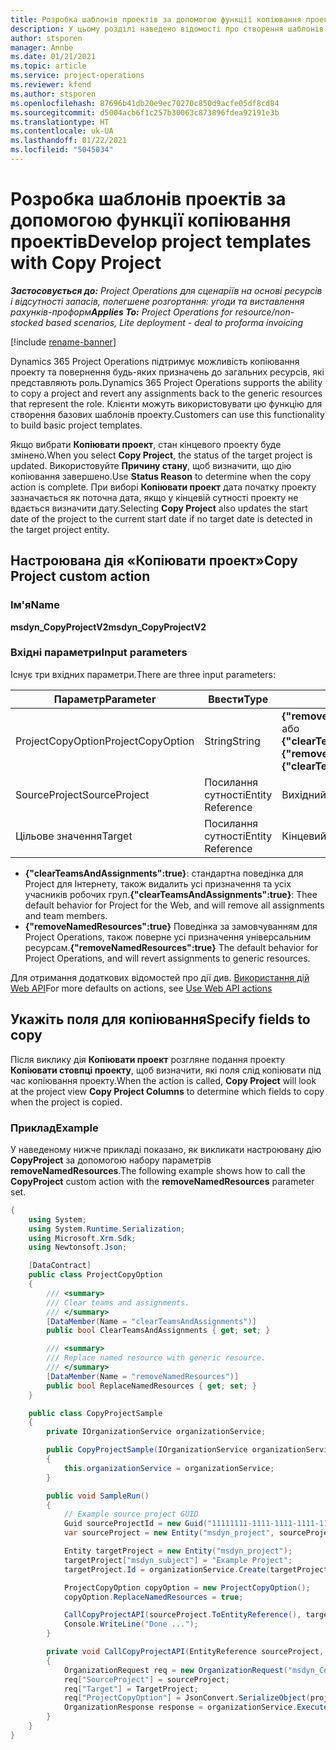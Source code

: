 ```yaml
---
title: Розробка шаблонів проектів за допомогою функції копіювання проектів
description: У цьому розділі наведено відомості про створення шаблонів проектів за допомогою настроюваної дії «Копіювати проект».
author: stsporen
manager: Annbe
ms.date: 01/21/2021
ms.topic: article
ms.service: project-operations
ms.reviewer: kfend
ms.author: stsporen
ms.openlocfilehash: 87696b41db20e9ec70270c850d9acfe05df8cd84
ms.sourcegitcommit: d5004acb6f1c257b30063c873896fdea92191e3b
ms.translationtype: HT
ms.contentlocale: uk-UA
ms.lasthandoff: 01/22/2021
ms.locfileid: "5045034"
---
```

# <a name="develop-project-templates-with-copy-project"></a><span data-ttu-id="69ec5-103">Розробка шаблонів проектів за допомогою функції копіювання проектів</span><span class="sxs-lookup"><span data-stu-id="69ec5-103">Develop project templates with Copy Project</span></span>

<span data-ttu-id="69ec5-104">_**Застосовується до:** Project Operations для сценаріїв на основі ресурсів і відсутності запасів, полегшене розгортання: угоди та виставлення рахунків-проформ_</span><span class="sxs-lookup"><span data-stu-id="69ec5-104">_**Applies To:** Project Operations for resource/non-stocked based scenarios, Lite deployment - deal to proforma invoicing_</span></span>

[!include [rename-banner](~/includes/cc-data-platform-banner.md)]

<span data-ttu-id="69ec5-105">Dynamics 365 Project Operations підтримує можливість копіювання проекту та повернення будь-яких призначень до загальних ресурсів, які представляють роль.</span><span class="sxs-lookup"><span data-stu-id="69ec5-105">Dynamics 365 Project Operations supports the ability to copy a project and revert any assignments back to the generic resources that represent the role.</span></span> <span data-ttu-id="69ec5-106">Клієнти можуть використовувати цю функцію для створення базових шаблонів проекту.</span><span class="sxs-lookup"><span data-stu-id="69ec5-106">Customers can use this functionality to build basic project templates.</span></span>

<span data-ttu-id="69ec5-107">Якщо вибрати **Копіювати проект**, стан кінцевого проекту буде змінено.</span><span class="sxs-lookup"><span data-stu-id="69ec5-107">When you select **Copy Project**, the status of the target project is updated.</span></span> <span data-ttu-id="69ec5-108">Використовуйте **Причину стану**, щоб визначити, що дію копіювання завершено.</span><span class="sxs-lookup"><span data-stu-id="69ec5-108">Use **Status Reason** to determine when the copy action is complete.</span></span> <span data-ttu-id="69ec5-109">При виборі **Копіювати проект** дата початку проекту зазначається як поточна дата, якщо у кінцевій сутності проекту не вдається визначити дату.</span><span class="sxs-lookup"><span data-stu-id="69ec5-109">Selecting **Copy Project** also updates the start date of the project to the current start date if no target date is detected in the target project entity.</span></span>

## <a name="copy-project-custom-action"></a><span data-ttu-id="69ec5-110">Настроювана дія «Копіювати проект»</span><span class="sxs-lookup"><span data-stu-id="69ec5-110">Copy Project custom action</span></span> 

### <a name="name"></a><span data-ttu-id="69ec5-111">Ім'я</span><span class="sxs-lookup"><span data-stu-id="69ec5-111">Name</span></span> 

<span data-ttu-id="69ec5-112">**msdyn_CopyProjectV2**</span><span class="sxs-lookup"><span data-stu-id="69ec5-112">**msdyn_CopyProjectV2**</span></span>

### <a name="input-parameters"></a><span data-ttu-id="69ec5-113">Вхідні параметри</span><span class="sxs-lookup"><span data-stu-id="69ec5-113">Input parameters</span></span>
<span data-ttu-id="69ec5-114">Існує три вхідних параметри.</span><span class="sxs-lookup"><span data-stu-id="69ec5-114">There are three input parameters:</span></span>

| <span data-ttu-id="69ec5-115">Параметр</span><span class="sxs-lookup"><span data-stu-id="69ec5-115">Parameter</span></span>          | <span data-ttu-id="69ec5-116">Ввести</span><span class="sxs-lookup"><span data-stu-id="69ec5-116">Type</span></span>   | <span data-ttu-id="69ec5-117">Значення</span><span class="sxs-lookup"><span data-stu-id="69ec5-117">Values</span></span>                                                   | 
|--------------------|--------|----------------------------------------------------------|
| <span data-ttu-id="69ec5-118">ProjectCopyOption</span><span class="sxs-lookup"><span data-stu-id="69ec5-118">ProjectCopyOption</span></span>  | <span data-ttu-id="69ec5-119">String</span><span class="sxs-lookup"><span data-stu-id="69ec5-119">String</span></span> | <span data-ttu-id="69ec5-120">**{"removeNamedResources":true}** або **{"clearTeamsAndAssignments":true}**</span><span class="sxs-lookup"><span data-stu-id="69ec5-120">**{"removeNamedResources":true}** or **{"clearTeamsAndAssignments":true}**</span></span> |
| <span data-ttu-id="69ec5-121">SourceProject</span><span class="sxs-lookup"><span data-stu-id="69ec5-121">SourceProject</span></span>      | <span data-ttu-id="69ec5-122">Посилання сутності</span><span class="sxs-lookup"><span data-stu-id="69ec5-122">Entity Reference</span></span> | <span data-ttu-id="69ec5-123">Вихідний проект</span><span class="sxs-lookup"><span data-stu-id="69ec5-123">Source Project</span></span> |
| <span data-ttu-id="69ec5-124">Цільове значення</span><span class="sxs-lookup"><span data-stu-id="69ec5-124">Target</span></span>             | <span data-ttu-id="69ec5-125">Посилання сутності</span><span class="sxs-lookup"><span data-stu-id="69ec5-125">Entity Reference</span></span> | <span data-ttu-id="69ec5-126">Кінцевий проект</span><span class="sxs-lookup"><span data-stu-id="69ec5-126">Target Project</span></span> |


- <span data-ttu-id="69ec5-127">**{"clearTeamsAndAssignments":true}**: стандартна поведінка для Project для Інтернету, також видалить усі призначення та усіх учасників робочих груп.</span><span class="sxs-lookup"><span data-stu-id="69ec5-127">**{"clearTeamsAndAssignments":true}**: Thee default behavior for Project for the Web, and will remove all assignments and team members.</span></span>
- <span data-ttu-id="69ec5-128">**{"removeNamedResources":true}** Поведінка за замовчуванням для Project Operations, також поверне усі призначення універсальним ресурсам.</span><span class="sxs-lookup"><span data-stu-id="69ec5-128">**{"removeNamedResources":true}** The default behavior for Project Operations, and will revert assignments to generic resources.</span></span>

<span data-ttu-id="69ec5-129">Для отримання додаткових відомостей про дії див. [Використання дій Web API](https://docs.microsoft.com/powerapps/developer/common-data-service/webapi/use-web-api-actions)</span><span class="sxs-lookup"><span data-stu-id="69ec5-129">For more defaults on actions, see [Use Web API actions](https://docs.microsoft.com/powerapps/developer/common-data-service/webapi/use-web-api-actions)</span></span>

## <a name="specify-fields-to-copy"></a><span data-ttu-id="69ec5-130">Укажіть поля для копіювання</span><span class="sxs-lookup"><span data-stu-id="69ec5-130">Specify fields to copy</span></span> 
<span data-ttu-id="69ec5-131">Після виклику дія **Копіювати проект** розгляне подання проекту **Копіювати стовпці проекту**, щоб визначити, які поля слід копіювати під час копіювання проекту.</span><span class="sxs-lookup"><span data-stu-id="69ec5-131">When the action is called, **Copy Project** will look at the project view **Copy Project Columns** to determine which fields to copy when the project is copied.</span></span>


### <a name="example"></a><span data-ttu-id="69ec5-132">Приклад</span><span class="sxs-lookup"><span data-stu-id="69ec5-132">Example</span></span>
<span data-ttu-id="69ec5-133">У наведеному нижче прикладі показано, як викликати настроювану дію **CopyProject** за допомогою набору параметрів **removeNamedResources**.</span><span class="sxs-lookup"><span data-stu-id="69ec5-133">The following example shows how to call the **CopyProject** custom action with the **removeNamedResources** parameter set.</span></span>
```C#
{
    using System;
    using System.Runtime.Serialization;
    using Microsoft.Xrm.Sdk;
    using Newtonsoft.Json;

    [DataContract]
    public class ProjectCopyOption
    {
        /// <summary>
        /// Clear teams and assignments.
        /// </summary>
        [DataMember(Name = "clearTeamsAndAssignments")]
        public bool ClearTeamsAndAssignments { get; set; }

        /// <summary>
        /// Replace named resource with generic resource.
        /// </summary>
        [DataMember(Name = "removeNamedResources")]
        public bool ReplaceNamedResources { get; set; }
    }

    public class CopyProjectSample
    {
        private IOrganizationService organizationService;

        public CopyProjectSample(IOrganizationService organizationService)
        {
            this.organizationService = organizationService;
        }

        public void SampleRun()
        {
            // Example source project GUID
            Guid sourceProjectId = new Guid("11111111-1111-1111-1111-111111111111");
            var sourceProject = new Entity("msdyn_project", sourceProjectId);

            Entity targetProject = new Entity("msdyn_project");
            targetProject["msdyn_subject"] = "Example Project";
            targetProject.Id = organizationService.Create(targetProject);

            ProjectCopyOption copyOption = new ProjectCopyOption();
            copyOption.ReplaceNamedResources = true;

            CallCopyProjectAPI(sourceProject.ToEntityReference(), targetProject.ToEntityReference(), copyOption);
            Console.WriteLine("Done ...");
        }

        private void CallCopyProjectAPI(EntityReference sourceProject, EntityReference TargetProject, ProjectCopyOption projectCopyOption)
        {
            OrganizationRequest req = new OrganizationRequest("msdyn_CopyProjectV2");
            req["SourceProject"] = sourceProject;
            req["Target"] = TargetProject;
            req["ProjectCopyOption"] = JsonConvert.SerializeObject(projectCopyOption);
            OrganizationResponse response = organizationService.Execute(req);
        }
    }
}
```
